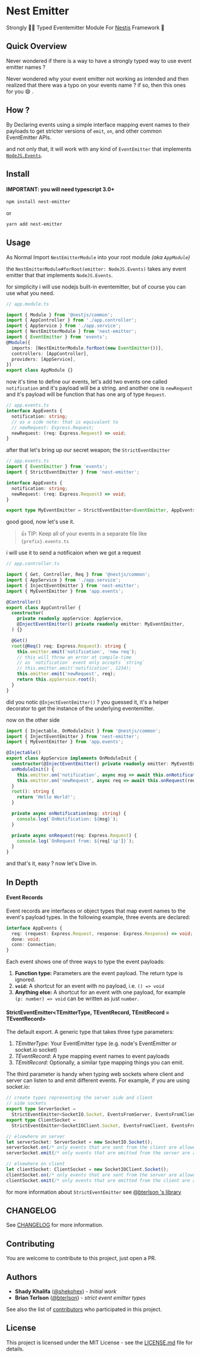 # Nest Emitter

Strongly 💪🏼 Typed Eventemitter Module For [Nestjs](https://github.com/nestjs/nest) Framework 🦁

## Quick Overview

Never wondered if there is a way to have a strongly typed way to use event emitter names ?

Never wondered why your event emitter not working as intended and then realized that there
was a typo on your events name ? if so, then this ones for you :smile: .

## How ?

By Declaring events using a simple interface mapping event names to their payloads to get stricter versions of `emit`, `on`, and other common EventEmitter APIs.

and not only that, it will work with any kind of `EventEmitter` that implements [`NodeJS.Events`](https://nodejs.org/api/events.html).

## Install

#### IMPORTANT: you will need typescript 3.0+

```bash
npm install nest-emitter
```
or 

```bash
yarn add nest-emitter
```

## Usage

As Normal Import `NestEmitterModule` into your root module _(aka `AppModule`)_

the `NestEmitterModule#forRoot(emitter: NodeJS.Events)` takes any event emitter that that implements `NodeJS.Events`.

for simplicity i will use nodejs built-in eventemitter, but of course you can use what you need.

```ts
// app.module.ts

import { Module } from '@nestjs/common';
import { AppController } from './app.controller';
import { AppService } from './app.service';
import { NestEmitterModule } from 'nest-emitter';
import { EventEmitter } from 'events';
@Module({
  imports: [NestEmitterModule.forRoot(new EventEmitter())],
  controllers: [AppController],
  providers: [AppService],
})
export class AppModule {}
```

now it's time to define our events, let's add two events
one called `notification` and it's payload will be a string.
and another one is `newRequest` and it's payload will be function that has one arg of type `Request`.

```ts
// app.events.ts
interface AppEvents {
  notification: string;
  // as a side note: that is equivalent to
  // newRequest: Express.Request;
  newRequest: (req: Express.Request) => void;
}
```

after that let's bring up our secret weapon; the `StrictEventEmitter`

```ts
// app.events.ts
import { EventEmitter } from 'events';
import { StrictEventEmitter } from 'nest-emitter';

interface AppEvents {
  notification: string;
  newRequest: (req: Express.Request) => void;
}

export type MyEventEmitter = StrictEventEmitter<EventEmitter, AppEvents>;
```

good good, now let's use it.

> :+1: TIP: Keep all of your events in a separate file like `{prefix}.events.ts`

i will use it to send a notificaion when we got a request

```ts
// app.controller.ts

import { Get, Controller, Req } from '@nestjs/common';
import { AppService } from './app.service';
import { InjectEventEmitter } from 'nest-emitter';
import { MyEventEmitter } from 'app.events';

@Controller()
export class AppController {
  constructor(
    private readonly appService: AppService,
    @InjectEventEmitter() private readonly emitter: MyEventEmitter,
  ) {}

  @Get()
  root(@Req() req: Express.Request): string {
    this.emitter.emit('notification', 'new req');
    // this will throw an error at compile-time
    // as `notification` event only accepts `string`
    // this.emitter.emit('notification', 1234);
    this.emitter.emit('newRequest', req);
    return this.appService.root();
  }
}
```

did you notic `@InjectEventEmitter()` ? you guessed it, it's a helper decorator to get the instance of the underlying eventemitter.

now on the other side

```ts
import { Injectable, OnModuleInit } from '@nestjs/common';
import { InjectEventEmitter } from 'nest-emitter';
import { MyEventEmitter } from 'app.events';

@Injectable()
export class AppService implements OnModuleInit {
  constructor(@InjectEventEmitter() private readonly emitter: MyEventEmitter) {}
  onModuleInit() {
    this.emitter.on('notification', async msg => await this.onNotification(msg));
    this.emitter.on('newRequest', async req => await this.onRequest(req));
  }
  root(): string {
    return 'Hello World!';
  }

  private async onNotification(msg: string) {
    console.log(`OnNotification: ${msg}`);
  }

  private async onRequest(req: Express.Request) {
    console.log(`OnRequest from: ${req['ip']}`);
  }
}
```

and that's it, easy ? now let's Dive in.

## In Depth

#### Event Records

Event records are interfaces or object types that map event names to the event's payload types. In the following example, three events are declared:

```ts
interface AppEvents {
  req: (request: Express.Request, response: Express.Response) => void;
  done: void;
  conn: Connection;
}
```

Each event shows one of three ways to type the event payloads:

1.  **Function type:** Parameters are the event payload. The return type is ignored.
1.  **`void`:** A shortcut for an event with no payload, i.e. `() => void`
1.  **Anything else:** A shortcut for an event with one payload, for example `(p: number) => void` can be written as just `number`.

#### StrictEventEmitter<TEmitterType, TEventRecord, TEmitRecord = TEventRecord>

The default export. A generic type that takes three type parameters:

1.  _TEmitterType_: Your EventEmitter type (e.g. node's EventEmitter or socket.io socket)
2.  _TEventRecord_: A type mapping event names to event payloads
3.  _TEmitRecord_: Optionally, a similar type mapping things you can emit.

The third parameter is handy when typing web sockets where client and server can listen to and emit different events. For example, if you are using socket.io:

```ts
// create types representing the server side and client
// side sockets
export type ServerSocket =
  StrictEventEmitter<SocketIO.Socket, EventsFromServer, EventsFromClient>;
export type ClientSocket =
  StrictEventEmitter<SocketIOClient.Socket, EventsFromClient, EventsFromServer>;

// elsewhere on server
let serverSocket: ServerSocket = new SocketIO.Socket();
serverSocket.on(/* only events that are sent from the client are allowed */, ...)
serverSocket.emit(/* only events that are emitted from the server are allowed */, ...)

// elsewhere on client
let clientSocket: ClientSocket = new SocketIOClient.Socket();
clientSocket.on(/* only events that are sent from the server are allowed */, ...)
clientSocket.emit(/* only events that are emitted from the client are allowed */, ...)
```

for more information about `StrictEventEmitter` see [@bterlson 's library](https://github.com/bterlson/strict-event-emitter-types)



## CHANGELOG

See [CHANGELOG](CHANGELOG.md) for more information.

## Contributing

You are welcome to contribute to this project, just open a PR.

## Authors

- **Shady Khalifa** ([@shekohex](https://github.com/shekohex)) - _Initial work_
- **Brian Terlson** ([@bterlson](https://github.com/bterlson)) - _strict event emitter types_

See also the list of [contributors](https://github.com/shekohex/nest-router/contributors) who participated in this project.

## License

This project is licensed under the MIT License - see the [LICENSE.md](LICENSE.md) file for details.
